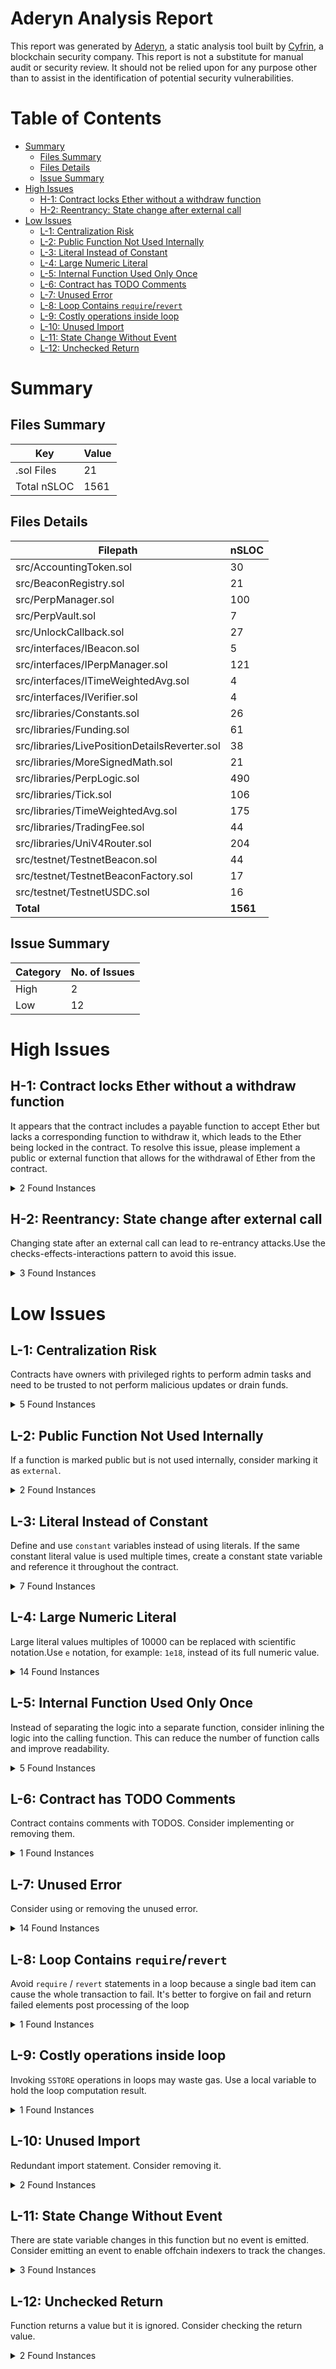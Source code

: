 # Aderyn Analysis Report

This report was generated by [Aderyn](https://github.com/Cyfrin/aderyn), a static analysis tool built by [Cyfrin](https://cyfrin.io), a blockchain security company. This report is not a substitute for manual audit or security review. It should not be relied upon for any purpose other than to assist in the identification of potential security vulnerabilities.
# Table of Contents

- [Summary](#summary)
  - [Files Summary](#files-summary)
  - [Files Details](#files-details)
  - [Issue Summary](#issue-summary)
- [High Issues](#high-issues)
  - [H-1: Contract locks Ether without a withdraw function](#h-1-contract-locks-ether-without-a-withdraw-function)
  - [H-2: Reentrancy: State change after external call](#h-2-reentrancy-state-change-after-external-call)
- [Low Issues](#low-issues)
  - [L-1: Centralization Risk](#l-1-centralization-risk)
  - [L-2: Public Function Not Used Internally](#l-2-public-function-not-used-internally)
  - [L-3: Literal Instead of Constant](#l-3-literal-instead-of-constant)
  - [L-4: Large Numeric Literal](#l-4-large-numeric-literal)
  - [L-5: Internal Function Used Only Once](#l-5-internal-function-used-only-once)
  - [L-6: Contract has TODO Comments](#l-6-contract-has-todo-comments)
  - [L-7: Unused Error](#l-7-unused-error)
  - [L-8: Loop Contains `require`/`revert`](#l-8-loop-contains-requirerevert)
  - [L-9: Costly operations inside loop](#l-9-costly-operations-inside-loop)
  - [L-10: Unused Import](#l-10-unused-import)
  - [L-11: State Change Without Event](#l-11-state-change-without-event)
  - [L-12: Unchecked Return](#l-12-unchecked-return)


# Summary

## Files Summary

| Key | Value |
| --- | --- |
| .sol Files | 21 |
| Total nSLOC | 1561 |


## Files Details

| Filepath | nSLOC |
| --- | --- |
| src/AccountingToken.sol | 30 |
| src/BeaconRegistry.sol | 21 |
| src/PerpManager.sol | 100 |
| src/PerpVault.sol | 7 |
| src/UnlockCallback.sol | 27 |
| src/interfaces/IBeacon.sol | 5 |
| src/interfaces/IPerpManager.sol | 121 |
| src/interfaces/ITimeWeightedAvg.sol | 4 |
| src/interfaces/IVerifier.sol | 4 |
| src/libraries/Constants.sol | 26 |
| src/libraries/Funding.sol | 61 |
| src/libraries/LivePositionDetailsReverter.sol | 38 |
| src/libraries/MoreSignedMath.sol | 21 |
| src/libraries/PerpLogic.sol | 490 |
| src/libraries/Tick.sol | 106 |
| src/libraries/TimeWeightedAvg.sol | 175 |
| src/libraries/TradingFee.sol | 44 |
| src/libraries/UniV4Router.sol | 204 |
| src/testnet/TestnetBeacon.sol | 44 |
| src/testnet/TestnetBeaconFactory.sol | 17 |
| src/testnet/TestnetUSDC.sol | 16 |
| **Total** | **1561** |


## Issue Summary

| Category | No. of Issues |
| --- | --- |
| High | 2 |
| Low | 12 |


# High Issues

## H-1: Contract locks Ether without a withdraw function

It appears that the contract includes a payable function to accept Ether but lacks a corresponding function to withdraw it, which leads to the Ether being locked in the contract. To resolve this issue, please implement a public or external function that allows for the withdrawal of Ether from the contract.

<details><summary>2 Found Instances</summary>


- Found in src/BeaconRegistry.sol [Line: 7](src/BeaconRegistry.sol#L7)

	```solidity
	contract BeaconRegistry is Ownable {
	```

- Found in src/testnet/TestnetBeacon.sol [Line: 10](src/testnet/TestnetBeacon.sol#L10)

	```solidity
	contract TestnetBeacon is IBeacon, ITimeWeightedAvg, Ownable {
	```

</details>



## H-2: Reentrancy: State change after external call

Changing state after an external call can lead to re-entrancy attacks.Use the checks-effects-interactions pattern to avoid this issue.

<details><summary>3 Found Instances</summary>


- Found in src/AccountingToken.sol [Line: 23](src/AccountingToken.sol#L23)

	State is changed at: `isInitialized = true`
	```solidity
	        poolManager.sync(currency);
	```

- Found in src/AccountingToken.sol [Line: 29](src/AccountingToken.sol#L29)

	State is changed at: `isInitialized = true`
	```solidity
	        poolManager.mint(msg.sender, currency.toId(), amountToMint);
	```

- Found in src/AccountingToken.sol [Line: 32](src/AccountingToken.sol#L32)

	State is changed at: `isInitialized = true`
	```solidity
	        poolManager.settle();
	```

</details>



# Low Issues

## L-1: Centralization Risk

Contracts have owners with privileged rights to perform admin tasks and need to be trusted to not perform malicious updates or drain funds.

<details><summary>5 Found Instances</summary>


- Found in src/BeaconRegistry.sol [Line: 7](src/BeaconRegistry.sol#L7)

	```solidity
	contract BeaconRegistry is Ownable {
	```

- Found in src/BeaconRegistry.sol [Line: 17](src/BeaconRegistry.sol#L17)

	```solidity
	    function registerBeacon(address beacon) external onlyOwner {
	```

- Found in src/BeaconRegistry.sol [Line: 24](src/BeaconRegistry.sol#L24)

	```solidity
	    function unregisterBeacon(address beacon) external onlyOwner {
	```

- Found in src/testnet/TestnetBeacon.sol [Line: 10](src/testnet/TestnetBeacon.sol#L10)

	```solidity
	contract TestnetBeacon is IBeacon, ITimeWeightedAvg, Ownable {
	```

- Found in src/testnet/TestnetBeacon.sol [Line: 38](src/testnet/TestnetBeacon.sol#L38)

	```solidity
	    function updateData(bytes calldata proof, bytes calldata publicSignals) external onlyOwner {
	```

</details>



## L-2: Public Function Not Used Internally

If a function is marked public but is not used internally, consider marking it as `external`.

<details><summary>2 Found Instances</summary>


- Found in src/AccountingToken.sol [Line: 15](src/AccountingToken.sol#L15)

	```solidity
	    function initialize(IPoolManager poolManager, uint256 amountToMint) public {
	```

- Found in src/PerpManager.sol [Line: 91](src/PerpManager.sol#L91)

	```solidity
	    function getTimeWeightedAvg(PoolId perpId, uint32 secondsAgo) public view returns (uint256) {
	```

</details>



## L-3: Literal Instead of Constant

Define and use `constant` variables instead of using literals. If the same constant literal value is used multiple times, create a constant state variable and reference it throughout the contract.

<details><summary>7 Found Instances</summary>


- Found in src/libraries/PerpLogic.sol [Line: 191](src/libraries/PerpLogic.sol#L191)

	```solidity
	        uint256 marginRatio = margin.fullMulDiv(1e6, notional);
	```

- Found in src/libraries/PerpLogic.sol [Line: 338](src/libraries/PerpLogic.sol#L338)

	```solidity
	        uint256 creatorFeeAmount = notional.mulDiv(perp.creatorFee, 1e6);
	```

- Found in src/libraries/PerpLogic.sol [Line: 340](src/libraries/PerpLogic.sol#L340)

	```solidity
	        uint256 insuranceFeeAmount = notional.mulDiv(perp.insuranceFee, 1e6);
	```

- Found in src/libraries/PerpLogic.sol [Line: 558](src/libraries/PerpLogic.sol#L558)

	```solidity
	        uint256 liquidationFeeAmt = notional.mulDiv(perp.liquidationFee, 1e6);
	```

- Found in src/libraries/PerpLogic.sol [Line: 566](src/libraries/PerpLogic.sol#L566)

	```solidity
	            uint256 marginRatioWithFee = (uint256(netMargin) - liquidationFeeAmt).mulDiv(1e6, notional);
	```

- Found in src/libraries/TimeWeightedAvg.sol [Line: 117](src/libraries/TimeWeightedAvg.sol#L117)

	```solidity
	        uint256 aAdjusted = a > time ? a : a + 2 ** 32;
	```

- Found in src/libraries/TimeWeightedAvg.sol [Line: 118](src/libraries/TimeWeightedAvg.sol#L118)

	```solidity
	        uint256 bAdjusted = b > time ? b : b + 2 ** 32;
	```

</details>



## L-4: Large Numeric Literal

Large literal values multiples of 10000 can be replaced with scientific notation.Use `e` notation, for example: `1e18`, instead of its full numeric value.

<details><summary>14 Found Instances</summary>


- Found in src/libraries/Constants.sol [Line: 13](src/libraries/Constants.sol#L13)

	```solidity
	uint24 constant PRICE_IMPACT_BAND = 100000; // 10%
	```

- Found in src/libraries/Constants.sol [Line: 14](src/libraries/Constants.sol#L14)

	```solidity
	uint24 constant MIN_OPENING_MARGIN = 1000000; // 1 USDC
	```

- Found in src/libraries/Constants.sol [Line: 15](src/libraries/Constants.sol#L15)

	```solidity
	uint24 constant MIN_MAKER_OPENING_MARGIN_RATIO = 1000000; // 100% / 1x leverage
	```

- Found in src/libraries/Constants.sol [Line: 16](src/libraries/Constants.sol#L16)

	```solidity
	uint24 constant MAX_MAKER_OPENING_MARGIN_RATIO = 4000000; // 400% / 0.25x leverage
	```

- Found in src/libraries/Constants.sol [Line: 17](src/libraries/Constants.sol#L17)

	```solidity
	uint24 constant MAKER_LIQUIDATION_MARGIN_RATIO = 500000; // 50% / 2x leverage
	```

- Found in src/libraries/Constants.sol [Line: 18](src/libraries/Constants.sol#L18)

	```solidity
	uint24 constant MIN_TAKER_OPENING_MARGIN_RATIO = 100000; // 10% / 10x leverage
	```

- Found in src/libraries/Constants.sol [Line: 19](src/libraries/Constants.sol#L19)

	```solidity
	uint24 constant MAX_TAKER_OPENING_MARGIN_RATIO = 2000000; // 200% / 0.5x leverage
	```

- Found in src/libraries/Constants.sol [Line: 20](src/libraries/Constants.sol#L20)

	```solidity
	uint24 constant TAKER_LIQUIDATION_MARGIN_RATIO = 50000; // 5% / 20x leverage
	```

- Found in src/libraries/Constants.sol [Line: 21](src/libraries/Constants.sol#L21)

	```solidity
	uint24 constant LIQUIDATION_FEE = 10000; // 1%
	```

- Found in src/libraries/Constants.sol [Line: 22](src/libraries/Constants.sol#L22)

	```solidity
	uint24 constant LIQUIDATOR_FEE_SPLIT = 500000; // 50%
	```

- Found in src/libraries/Constants.sol [Line: 23](src/libraries/Constants.sol#L23)

	```solidity
	uint24 constant START_FEE = 10000; // 1%
	```

- Found in src/libraries/Constants.sol [Line: 25](src/libraries/Constants.sol#L25)

	```solidity
	uint24 constant DECAY = 15000000;
	```

- Found in src/libraries/Constants.sol [Line: 26](src/libraries/Constants.sol#L26)

	```solidity
	uint24 constant VOLATILITY_SCALER = 200000; // 0.2
	```

- Found in src/libraries/Constants.sol [Line: 27](src/libraries/Constants.sol#L27)

	```solidity
	uint24 constant MAX_FEE_MULTIPLIER = 2000000;
	```

</details>



## L-5: Internal Function Used Only Once

Instead of separating the logic into a separate function, consider inlining the logic into the calling function. This can reduce the number of function calls and improve readability.

<details><summary>5 Found Instances</summary>


- Found in src/libraries/LivePositionDetailsReverter.sol [Line: 51](src/libraries/LivePositionDetailsReverter.sol#L51)

	```solidity
	    function parseSelector(bytes memory result) internal pure returns (bytes4 selector) {
	```

- Found in src/libraries/PerpLogic.sol [Line: 410](src/libraries/PerpLogic.sol#L410)

	```solidity
	    function makerFunding(
	```

- Found in src/libraries/PerpLogic.sol [Line: 647](src/libraries/PerpLogic.sol#L647)

	```solidity
	    function getTimeWeightedAvg(
	```

- Found in src/libraries/TimeWeightedAvg.sol [Line: 232](src/libraries/TimeWeightedAvg.sol#L232)

	```solidity
	    function observeSingle(
	```

- Found in src/libraries/UniV4Router.sol [Line: 275](src/libraries/UniV4Router.sol#L275)

	```solidity
	    function compress(int24 tick, int24 tickSpacing) internal pure returns (int24 compressed) {
	```

</details>



## L-6: Contract has TODO Comments

Contract contains comments with TODOS. Consider implementing or removing them.

<details><summary>1 Found Instances</summary>


- Found in src/interfaces/IPerpManager.sol [Line: 10](src/interfaces/IPerpManager.sol#L10)

	```solidity
	interface IPerpManager {
	```

</details>



## L-7: Unused Error

Consider using or removing the unused error.

<details><summary>14 Found Instances</summary>


- Found in src/interfaces/IPerpManager.sol [Line: 116](src/interfaces/IPerpManager.sol#L116)

	```solidity
	    error InvalidBeaconAddress(address beacon);
	```

- Found in src/interfaces/IPerpManager.sol [Line: 117](src/interfaces/IPerpManager.sol#L117)

	```solidity
	    error InvalidTradingFeeSplits(uint256 tradingFeeInsuranceSplitX96, uint256 tradingFeeCreatorSplitX96);
	```

- Found in src/interfaces/IPerpManager.sol [Line: 118](src/interfaces/IPerpManager.sol#L118)

	```solidity
	    error InvalidMaxOpeningLev(uint128 maxOpeningLevX96);
	```

- Found in src/interfaces/IPerpManager.sol [Line: 119](src/interfaces/IPerpManager.sol#L119)

	```solidity
	    error InvalidLiquidationLev(uint128 liquidationLevX96, uint128 maxOpeningLevX96);
	```

- Found in src/interfaces/IPerpManager.sol [Line: 120](src/interfaces/IPerpManager.sol#L120)

	```solidity
	    error InvalidLiquidationFee(uint128 liquidationFeeX96);
	```

- Found in src/interfaces/IPerpManager.sol [Line: 121](src/interfaces/IPerpManager.sol#L121)

	```solidity
	    error InvalidLiquidatorFeeSplit(uint128 liquidatorFeeSplitX96);
	```

- Found in src/interfaces/IPerpManager.sol [Line: 125](src/interfaces/IPerpManager.sol#L125)

	```solidity
	    error InvalidLevX96(uint256 levX96, uint128 maxOpeningLevX96);
	```

- Found in src/interfaces/IPerpManager.sol [Line: 128](src/interfaces/IPerpManager.sol#L128)

	```solidity
	    error InvalidPeriphery(address periphery, address expectedRouter, address expectedPositionManager);
	```

- Found in src/interfaces/IPerpManager.sol [Line: 129](src/interfaces/IPerpManager.sol#L129)

	```solidity
	    error PriceImpactTooHigh(uint256 priceX96, uint256 minPriceX96, uint256 maxPriceX96);
	```

- Found in src/interfaces/IPerpManager.sol [Line: 130](src/interfaces/IPerpManager.sol#L130)

	```solidity
	    error InvalidFundingInterval(uint32 fundingInterval);
	```

- Found in src/interfaces/IPerpManager.sol [Line: 131](src/interfaces/IPerpManager.sol#L131)

	```solidity
	    error InvalidPriceImpactBand(uint128 priceImpactBandX96);
	```

- Found in src/interfaces/IPerpManager.sol [Line: 132](src/interfaces/IPerpManager.sol#L132)

	```solidity
	    error InvalidTickRange(int24 tickLower, int24 tickUpper);
	```

- Found in src/interfaces/IPerpManager.sol [Line: 133](src/interfaces/IPerpManager.sol#L133)

	```solidity
	    error InvalidTradingFeeConfig(TradingFee.Config tradingFeeConfig);
	```

- Found in src/interfaces/IPerpManager.sol [Line: 134](src/interfaces/IPerpManager.sol#L134)

	```solidity
	    error InvalidStartingSqrtPriceX96(uint160 startingSqrtPriceX96);
	```

</details>



## L-8: Loop Contains `require`/`revert`

Avoid `require` / `revert` statements in a loop because a single bad item can cause the whole transaction to fail. It's better to forgive on fail and return failed elements post processing of the loop

<details><summary>1 Found Instances</summary>


- Found in src/libraries/TimeWeightedAvg.sol [Line: 297](src/libraries/TimeWeightedAvg.sol#L297)

	```solidity
	        for (uint256 i = 0; i < secondsAgos.length; i++) {
	```

</details>



## L-9: Costly operations inside loop

Invoking `SSTORE` operations in loops may waste gas. Use a local variable to hold the loop computation result.

<details><summary>1 Found Instances</summary>


- Found in src/libraries/TimeWeightedAvg.sol [Line: 101](src/libraries/TimeWeightedAvg.sol#L101)

	```solidity
	        for (uint32 i = current; i < next; i++) {
	```

</details>



## L-10: Unused Import

Redundant import statement. Consider removing it.

<details><summary>2 Found Instances</summary>


- Found in src/libraries/PerpLogic.sol [Line: 9](src/libraries/PerpLogic.sol#L9)

	```solidity
	import {Funding} from "./Funding.sol";
	```

- Found in src/libraries/PerpLogic.sol [Line: 10](src/libraries/PerpLogic.sol#L10)

	```solidity
	import {LivePositionDetailsReverter} from "./LivePositionDetailsReverter.sol";
	```

</details>



## L-11: State Change Without Event

There are state variable changes in this function but no event is emitted. Consider emitting an event to enable offchain indexers to track the changes.

<details><summary>3 Found Instances</summary>


- Found in src/AccountingToken.sol [Line: 15](src/AccountingToken.sol#L15)

	```solidity
	    function initialize(IPoolManager poolManager, uint256 amountToMint) public {
	```

- Found in src/PerpManager.sol [Line: 83](src/PerpManager.sol#L83)

	```solidity
	    function increaseCardinalityNext(PoolId perpId, uint32 cardinalityNext) external {
	```

- Found in src/testnet/TestnetBeacon.sol [Line: 46](src/testnet/TestnetBeacon.sol#L46)

	```solidity
	    function increaseCardinalityNext(uint32 cardinalityNext) external {
	```

</details>



## L-12: Unchecked Return

Function returns a value but it is ignored. Consider checking the return value.

<details><summary>2 Found Instances</summary>


- Found in src/AccountingToken.sol [Line: 32](src/AccountingToken.sol#L32)

	```solidity
	        poolManager.settle();
	```

- Found in src/libraries/UniV4Router.sol [Line: 99](src/libraries/UniV4Router.sol#L99)

	```solidity
	        poolManager.initialize(poolKey, params.startingSqrtPriceX96);
	```

</details>



